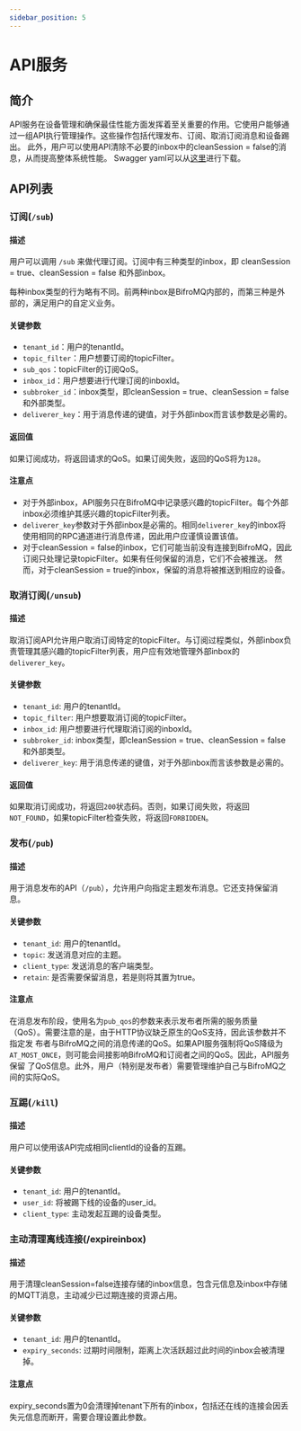 ```yaml
---
sidebar_position: 5
---
```


# API服务
## 简介
API服务在设备管理和确保最佳性能方面发挥着至关重要的作用。它使用户能够通过一组API执行管理操作。这些操作包括代理发布、订阅、取消订阅消息和设备踢出。
此外，用户可以使用API清除不必要的inbox中的cleanSession = false的消息，从而提高整体系统性能。
Swagger yaml可以从[这里](https://bifromq-api.gz.bcebos.com/BifroMQ-API.yaml)进行下载。
## API列表
### 订阅(`/sub`)
#### 描述
用户可以调用 `/sub` 来做代理订阅。订阅中有三种类型的inbox，即 cleanSession = true、cleanSession = false 和外部inbox。

每种inbox类型的行为略有不同。前两种inbox是BifroMQ内部的，而第三种是外部的，满足用户的自定义业务。
#### 关键参数
* `tenant_id`：用户的tenantId。
* `topic_filter`：用户想要订阅的topicFilter。
* `sub_qos`：topicFilter的订阅QoS。
* `inbox_id`：用户想要进行代理订阅的inboxId。
* `subbroker_id`：inbox类型，即cleanSession = true、cleanSession = false和外部类型。
* `deliverer_key`：用于消息传递的键值，对于外部inbox而言该参数是必需的。
#### 返回值
如果订阅成功，将返回请求的QoS。如果订阅失败，返回的QoS将为`128`。
#### 注意点
* 对于外部inbox，API服务只在BifroMQ中记录感兴趣的topicFilter。每个外部inbox必须维护其感兴趣的topicFilter列表。
* `deliverer_key`参数对于外部inbox是必需的。相同`deliverer_key`的inbox将使用相同的RPC通道进行消息传递，因此用户应谨慎设置该值。
* 对于cleanSession = false的inbox，它们可能当前没有连接到BifroMQ，因此订阅只处理记录topicFilter。如果有任何保留的消息，它们不会被推送。
然而，对于cleanSession = true的inbox，保留的消息将被推送到相应的设备。
### 取消订阅(`/unsub`)
#### 描述
取消订阅API允许用户取消订阅特定的topicFilter。与订阅过程类似，外部inbox负责管理其感兴趣的topicFilter列表，用户应有效地管理外部inbox的
`deliverer_key`。
#### 关键参数
* `tenant_id`: 用户的tenantId。
* `topic_filter`: 用户想要取消订阅的topicFilter。
* `inbox_id`: 用户想要进行代理取消订阅的inboxId。
* `subbroker_id`: inbox类型，即cleanSession = true、cleanSession = false和外部类型。
* `deliverer_key`: 用于消息传递的键值，对于外部inbox而言该参数是必需的。
#### 返回值
如果取消订阅成功，将返回`200`状态码。否则，如果订阅失败，将返回`NOT_FOUND`，如果topicFilter检查失败，将返回`FORBIDDEN`。
### 发布(`/pub`)
#### 描述
用于消息发布的API（`/pub`），允许用户向指定主题发布消息。它还支持保留消息。
#### 关键参数
* `tenant_id`: 用户的tenantId。
* `topic`: 发送消息对应的主题。
* `client_type`: 发送消息的客户端类型。
* `retain`: 是否需要保留消息，若是则将其置为true。
#### 注意点
在消息发布阶段，使用名为`pub_qos`的参数来表示发布者所需的服务质量（QoS）。需要注意的是，由于HTTP协议缺乏原生的QoS支持，因此该参数并不指定发
布者与BifroMQ之间的消息传递的QoS。如果API服务强制将QoS降级为`AT_MOST_ONCE`，则可能会间接影响BifroMQ和订阅者之间的QoS。因此，API服务保留
了QoS信息。此外，用户（特别是发布者）需要管理维护自己与BifroMQ之间的实际QoS。

### 互踢(`/kill`)
#### 描述
用户可以使用该API完成相同clientId的设备的互踢。
#### 关键参数
* `tenant_id`: 用户的tenantId。
* `user_id`: 将被踢下线的设备的user_id。
* `client_type`: 主动发起互踢的设备类型。
### 主动清理离线连接(/expireinbox)

#### 描述

用于清理cleanSession=false连接存储的inbox信息，包含元信息及inbox中存储的MQTT消息，主动减少已过期连接的资源占用。

#### 关键参数

* `tenant_id`: 用户的tenantId。
* `expiry_seconds`: 过期时间限制，距离上次活跃超过此时间的inbox会被清理掉。

#### 注意点

expiry_seconds置为0会清理掉tenant下所有的inbox，包括还在线的连接会因丢失元信息而断开，需要合理设置此参数。